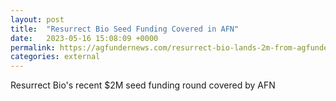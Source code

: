 ```yaml
---
layout: post
title:  "Resurrect Bio Seed Funding Covered in AFN"
date:   2023-05-16 15:08:09 +0000
permalink: https://agfundernews.com/resurrect-bio-lands-2m-from-agfunder-others-to-build-up-plants-immune-systems
categories: external
---
```


Resurrect Bio's recent $2M seed funding round covered by AFN 
